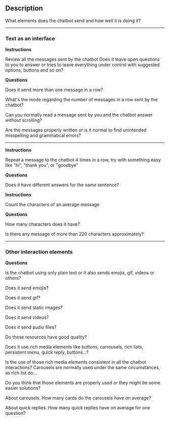 ## Description

What elements does the chatbot send and how well it is doing it?

----

### Text as an interface	

**Instructions**

Review all the messages sent by the chatbot	Does it leave open questions to you to answer or tries to leave everything under control with suggested options, buttons and so on?

**Questions**	

Does it send more than one message in a row?

What's the mode regarding the number of messages in a row sent by the chatbot?

Can you normally read a message sent by you and the chatbot answer without scrolling?

Are the messages properly written or is it normal to find unintended misspelling and grammatical errors?

-----

**Instructions**

Repeat a message to the chatbot 4 times in a row, try with something easy like "hi", "thank you", or "goodbye"	

**Questions**	

Does it have different answers for the same sentence?

**Instructions**

Count the characters of an average message

**Questions**

How many characters does it have?

Is there any message of more than 220 characters approximately?

----

### Other interaction elements

**Questions**	

Is the chatbot using only plain text or it also sends emojis, gif, videos or others?

Does it send emojis?

Does it send gif?

Does it send static images?

Does it send videos?

Does it send audio files?

Do these resources have good quality?

Does it use rich media elements like buttons, carrousels, rich lists, persistent menu, quick reply, buttons...?

Is the use of those rich media elements consistent in all the chatbot interactions? Carousels are normally used under the same circumstances, as rich list do...

Do you think that those elements are properly used or they might be some easier solutions?

About carousels. How many cards do the carousels have on average?

About quick replies. How many quick replies have on average for one question?